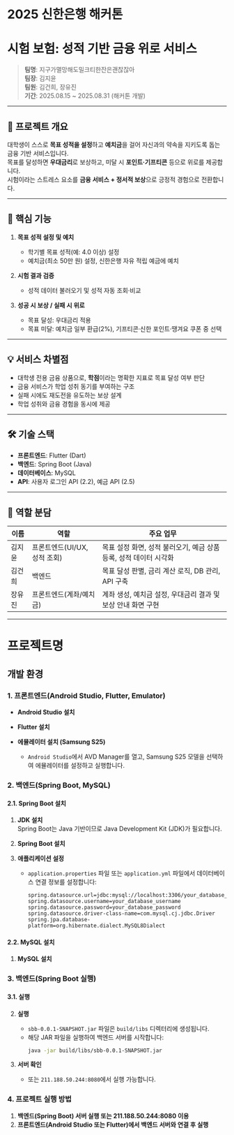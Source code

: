 # 2025 신한은행 해커톤


# 시험 보험: 성적 기반 금융 위로 서비스
> **팀명**: 지구가멸망해도밀크티한잔은괜찮잖아  
> **팀장**: 김지윤  
> **팀원**: 김건희, 장유진  
> **기간**: 2025.08.15 ~ 2025.08.31 (해커톤 개발)

---

## 📌 프로젝트 개요
대학생이 스스로 **목표 성적을 설정**하고 **예치금**을 걸어 자신과의 약속을 지키도록 돕는 금융 기반 서비스입니다.  
목표를 달성하면 **우대금리**로 보상하고, 미달 시 **포인트·기프티콘** 등으로 위로를 제공합니다.  
시험이라는 스트레스 요소를 **금융 서비스 + 정서적 보상**으로 긍정적 경험으로 전환합니다.

---

## 🎯 핵심 기능
1. **목표 성적 설정 및 예치**  
   - 학기별 목표 성적(예: 4.0 이상) 설정  
   - 예치금(최소 50만 원) 설정, 신한은행 자유 적립 예금에 예치

2. **시험 결과 검증**  
   - 성적 데이터 불러오기 및 성적 자동 조회·비교

3. **성공 시 보상 / 실패 시 위로**  
   - 목표 달성: 우대금리 적용  
   - 목표 미달: 예치금 일부 환급(2%), 기프티콘·신한 포인트·땡겨요 쿠폰 중 선택

---

## 💡 서비스 차별점
- 대학생 전용 금융 상품으로, **학점**이라는 명확한 지표로 목표 달성 여부 판단
- 금융 서비스가 학업 성취 동기를 부여하는 구조
- 실패 시에도 재도전을 유도하는 보상 설계
- 학업 성취와 금융 경험을 동시에 제공

---

## 🛠 기술 스택
- **프론트엔드**: Flutter (Dart)  
- **백엔드**: Spring Boot (Java)  
- **데이터베이스**: MySQL  
- **API**: 사용자 로그인 API (2.2), 예금 API (2.5)

---

## 👥 역할 분담
| 이름 | 역할 | 주요 업무 |
|------|------|-----------|
| 김지윤 | 프론트엔드(UI/UX, 성적 조회) | 목표 설정 화면, 성적 불러오기, 예금 상품 등록, 성적 데이터 시각화 |
| 김건희 | 백엔드 | 목표 달성 판별, 금리 계산 로직, DB 관리, API 구축 |
| 장유진 | 프론트엔드(계좌/예치금) | 계좌 생성, 예치금 설정, 우대금리 결과 및 보상 안내 화면 구현 |

---

# 프로젝트명

## 개발 환경

### 1. 프론트엔드(Android Studio, Flutter, Emulator)
- **Android Studio 설치**
  
- **Flutter 설치**

- **에뮬레이터 설치 (Samsung S25)**
  - `Android Studio`에서 AVD Manager를 열고, Samsung S25 모델을 선택하여 에뮬레이터를 설정하고 실행합니다.

### 2. 백엔드(Spring Boot, MySQL)
#### 2.1. **Spring Boot 설치**
1. **JDK 설치**  
   Spring Boot는 Java 기반이므로 Java Development Kit (JDK)가 필요합니다.

2. **Spring Boot 설치**  

3. **애플리케이션 설정**
   - `application.properties` 파일 또는 `application.yml` 파일에서 데이터베이스 연결 정보를 설정합니다:
     ```properties
     spring.datasource.url=jdbc:mysql://localhost:3306/your_database_name
     spring.datasource.username=your_database_username
     spring.datasource.password=your_database_password
     spring.datasource.driver-class-name=com.mysql.cj.jdbc.Driver
     spring.jpa.database-platform=org.hibernate.dialect.MySQL8Dialect
     ```

#### 2.2. **MySQL 설치**
1. **MySQL 설치** 

### 3. 백엔드(Spring Boot 실행)
#### 3.1. **실행**

2. **실행**
   - `sbb-0.0.1-SNAPSHOT.jar` 파일은 `build/libs` 디렉터리에 생성됩니다.
   - 해당 JAR 파일을 실행하여 백엔드 서버를 시작합니다:
     ```bash
     java -jar build/libs/sbb-0.0.1-SNAPSHOT.jar
     ```

3. **서버 확인**
   - 또는 `211.188.50.244:8080`에서 실행 가능합니다.

### 4. 프로젝트 실행 방법
1. **백엔드(Spring Boot) 서버 실행 또는 211.188.50.244:8080 이용**
2. **프론트엔드(Android Studio 또는 Flutter)에서 백엔드 서버와 연결 후 실행**
